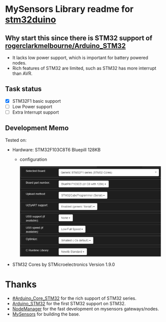 # MySensors Library readme for [stm32duino](https://github.com/stm32duino/Arduino_Core_STM32)

## Why start this since there is STM32 support of [rogerclarkmelbourne/Arduino_STM32](https://github.com/rogerclarkmelbourne/Arduino_STM32)
- It lacks low power support, which is important for battery powered nodes.
- Rich features of STM32 are limited, such as STM32 has more interrupt than AVR.

## Task status
- [x] STM32F1 basic support
- [ ] Low Power support
- [ ] Extra Interrupt support

## Development Memo
Tested on:
- Hardware: STM32F103C8T6 Bluepill 128KB
  - configuration

    <img src="./Documentation/img/configuration-stm32duino-stm32f1c8t6.png" alt="configuration of stm32f1c8t6 bluepill" width="500"/>

- STM32 Cores by STMicroelectronics Version 1.9.0

# Thanks
- [#Arduino_Core_STM32](https://github.com/stm32duino/Arduino_Core_STM32) for the rich support of STM32 series.
- [Arduino_STM32](https://github.com/rogerclarkmelbourne/Arduino_STM32) for the first STM32 support on STM32.
- [NodeManager](https://github.com/mysensors/NodeManager) for the fast development on mysensors gateways/nodes.
- [MySensors](https://github.com/mysensors/MySensors) for building the base.
